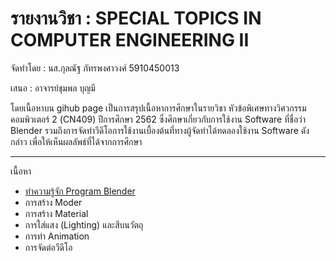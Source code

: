 
# รายงานวิชา : SPECIAL TOPICS IN COMPUTER ENGINEERING II

จัดทำโดย : นส.กุลณัฐ ภัทรพงศาวงศ์ 5910450013

เสนอ : อาจารย์ชุมพล บุญมี

โดยเนื้อหาบน gihub page เป็นการสรุปเนื้อหาการศึกษาในรายวิชา
หัวข้อพิเศษทางวิศวกรรมคอมพิวเตอร์ 2 (CN409) ปีการศึกษา 2562 
ซึ่งศึกษาเกี่ยวกับการใช้งาน Software ที่ชื่อว่า Blender 
รวมถึงการจัดทำวีดีโอการใช้งานเบื้องต้นที่ทางผู้จัดทำได้ทดลองใช้งาน Software ดังกล่าว
เพื่อให้เห็นผลลัพธ์ที่ได้จากการศึกษา

---------
 เนื้อหา

- [ทำความรู้จัก Program Blender](/Blender.md)
- การสร้าง Moder
- การสร้าง Material 
- การใส่แสง (Lighting) และสีบนวัตถุ
- การทำ Animation 
- การจัดต่อวีดีโอ
